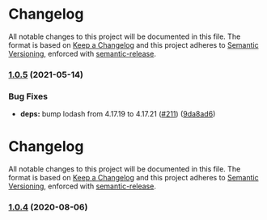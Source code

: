 # Changelog

All notable changes to this project will be documented in this file.
The format is based on [Keep a Changelog](https://keepachangelog.com/en/1.0.0/) and this project adheres to [Semantic Versioning](https://semver.org/spec/v2.0.0.html), enforced with [semantic-release](https://github.com/semantic-release/semantic-release).

### [1.0.5](https://github.com/hertzg/node-xhb/compare/v1.0.4...v1.0.5) (2021-05-14)

### Bug Fixes

- **deps:** bump lodash from 4.17.19 to 4.17.21 ([#211](https://github.com/hertzg/node-xhb/issues/211)) ([9da8ad6](https://github.com/hertzg/node-xhb/commit/9da8ad61c132e4a35426f7ac77352c02aaf26bc8))

# Changelog

All notable changes to this project will be documented in this file.
The format is based on [Keep a Changelog](https://keepachangelog.com/en/1.0.0/) and this project adheres to [Semantic Versioning](https://semver.org/spec/v2.0.0.html), enforced with [semantic-release](https://github.com/semantic-release/semantic-release).

### [1.0.4](https://github.com/hertzg/node-xhb/compare/v1.0.3...v1.0.4) (2020-08-06)
